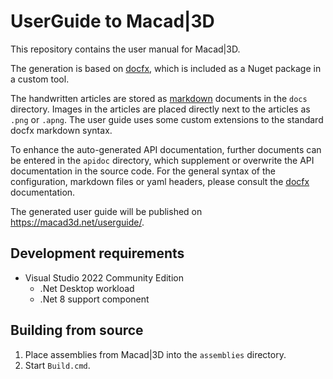 # UserGuide to Macad\|3D

This repository contains the user manual for Macad\|3D. 

The generation is based on [docfx](https://dotnet.github.io/docfx/), which is included as a Nuget package in a custom tool. 

The handwritten articles are stored as [markdown](https://dotnet.github.io/docfx/docs/markdown.html?tabs=linux%2Cdotnet) documents in the `docs` directory. Images in the articles are placed directly next to the articles as `.png` or `.apng`. The user guide uses some custom extensions to the standard docfx markdown syntax.

To enhance the auto-generated API documentation, further documents can be entered in the `apidoc` directory, which supplement or overwrite the API documentation in the source code. 
For the general syntax of the configuration, markdown files or yaml headers, please consult the [docfx](https://dotnet.github.io/docfx/) documentation.

The generated user guide will be published on https://macad3d.net/userguide/.

## Development requirements

- Visual Studio 2022 Community Edition 
  - .Net Desktop workload
  - .Net 8 support component

## Building from source

1. Place assemblies from Macad\|3D into the `assemblies` directory.
2. Start `Build.cmd`.
   